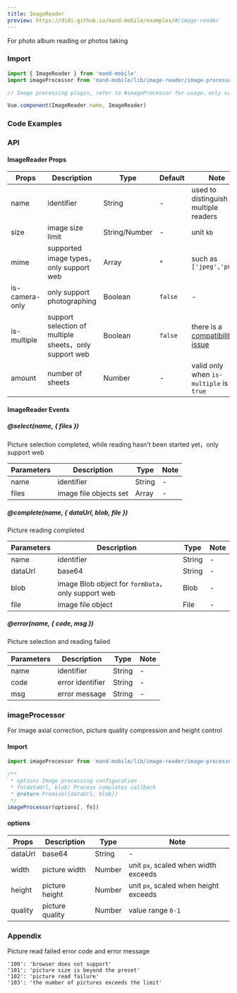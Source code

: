 ```yaml
---
title: ImageReader
preview: https://didi.github.io/mand-mobile/examples/#/image-reader
---
```


For photo album reading or photos taking

### Import

```javascript
import { ImageReader } from 'mand-mobile'
import imageProcessor from 'mand-mobile/lib/image-reader/image-processor'

// Image processing plugin, refer to #imageProcessor for usage，only support web

Vue.component(ImageReader.name, ImageReader)
```

### Code Examples
<!-- DEMO -->

### API

#### ImageReader Props
|Props | Description | Type | Default | Note |
|----|-----|------|------|------|
|name|identifier|String|-|used to distinguish multiple readers|
|size|image size limit|String/Number|-|unit `kb`|
|mime|supported image types，only support web|Array|`*`|such as `['jpeg','png']`|
|is-camera-only|only support photographing|Boolean|`false`|-|
|is-multiple|support selection of multiple sheets，only support web|Boolean|`false`|there is a [compatibility issue](https://caniuse.com/#feat=input-file-multiple)|
|amount|number of sheets|Number|-|valid only when `is-multiple` is `true`|

#### ImageReader Events

##### @select(name, { files })
Picture selection completed, while reading hasn't been started yet，only support web

|Parameters | Description | Type| Note|
|-----|-----|-----|-----|
|name|identifier|String|-|
|files|image file objects set|Array<File>|-|

##### @complete(name, { dataUrl, blob, file })
Picture reading completed

|Parameters | Description | Type| Note|
|-----|-----|-----|-----|
|name|identifier|String|-|
|dataUrl|base64|String|-|
|blob|image Blob object for `formData`，only support web|Blob|-|
|file|image file object|File|-|

##### @error(name, { code, msg })
Picture selection and reading failed

|Parameters | Description | Type| Note|
|-----|-----|-----|-----|
|name|identifier|String|-|
|code|error identifier|String|-|
|msg|error message|String|-|

### imageProcessor

For image axial correction, picture quality compression and height control

#### Import

```javascript
import imageProcessor from 'mand-mobile/lib/image-reader/image-processor'

/**
 * options Image processing configuration
 * fn(dataUrl, blob) Process completes callback
 * @return Promise({dataUrl, blob})
 */
imageProcessor(options[, fn])

```

#### options

|Props | Description | Type | Note |
|-----|-----|-----|-----|
|dataUrl|base64|String|-|
|width|picture width|Number|unit `px`, scaled when width exceeds|
|height|picture height|Number|unit `px`, scaled when height exceeds|
|quality|picture quality|Number|value range `0-1`|

### Appendix
Picture read failed error code and error message

```
'100': 'browser does not support'
'101': 'picture size is beyond the preset'
'102': 'picture read failure'
'103': 'the number of pictures exceeds the limit'
```
